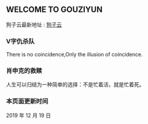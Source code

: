 ## WELCOME TO GOUZIYUN

狗子云最新地址 : [狗子云](https://www.dogcloud.xyz/) 

### V字仇杀队

There is no coincidence,Only the illusion of coincidence.

### 肖申克的救赎

人生可以归结为一种简单的选择：不是忙着活，就是忙着死。

### 本页面更新时间

2019 年 12 月 19 日

